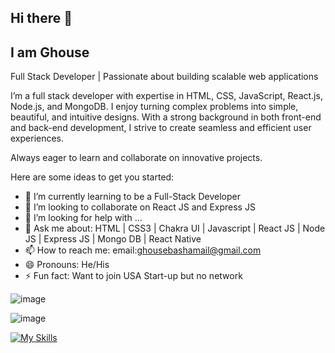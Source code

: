 ## Hi there 👋
## I am Ghouse
Full Stack Developer | Passionate about building scalable web applications

I’m a full stack developer with expertise in HTML, CSS, JavaScript, React.js, Node.js, and MongoDB. I enjoy turning complex problems into simple, beautiful, and intuitive designs. With a strong background in both front-end and back-end development, I strive to create seamless and efficient user experiences.

Always eager to learn and collaborate on innovative projects.

Here are some ideas to get you started:

- 🌱 I’m currently learning to be a Full-Stack Developer
- 👯 I’m looking to collaborate on React JS and Express JS
- 🤔 I’m looking for help with ...
- 💬 Ask me about: HTML | CSS3 | Chakra UI | Javascript | React JS | Node JS | Express JS | Mongo DB | React Native 
- 📫 How to reach me:  email:ghousebashamail@gmail.com  
- 😄 Pronouns: He/His
- ⚡ Fun fact: Want to join USA Start-up but no network

 
 ![image](https://github.com/user-attachments/assets/5d4737d9-1ea7-4688-8bd3-b1459e7731fd)

 ![image](https://github.com/user-attachments/assets/46c68791-b8b6-4953-b6af-62e4aae15838)





[![My Skills](https://skillicons.dev/icons?i=html,css,javascript,react,nodejs,expressjs,mongodb,reactnative&perline=3)](https://skillicons.dev)

